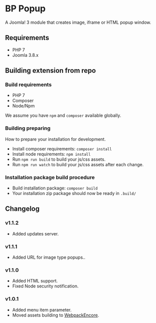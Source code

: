 # BP Popup
A Joomla! 3 module that creates image, iframe or HTML popup window.

## Requirements
- PHP 7
- Joomla 3.8.x

## Building extension from repo
### Build requirements
- PHP 7
- Composer
- Node/Npm

We assume you have `npm` and `composer` available globally.

### Building preparing
How to prepare your installation for development.
- Install composer requirements: `composer install`
- Install node requirements: `npm install`
- Run `npm run build` to build your js/css assets. 
- Run `npm run watch` to build your js/css assets after each change. 

### Installation package build procedure
- Build installation package: `composer build`
- Your installation zip package should now be ready in `.build/`

## Changelog

### v1.1.2
- Added updates server.

### v1.1.1
- Added URL for image type popups..

### v1.1.0
- Added HTML support.
- Fixed Node security notification.

### v1.0.1
- Added menu item parameter.
- Moved assets building to [WebpackEncore](https://github.com/symfony/webpack-encore).
